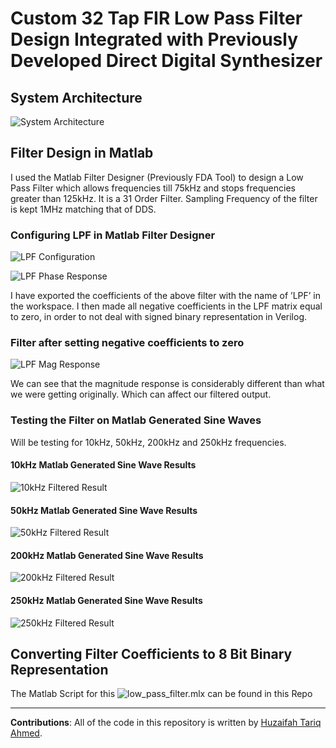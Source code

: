 # Custom 32 Tap FIR Low Pass Filter Design Integrated with Previously Developed Direct Digital Synthesizer

## System Architecture

![System Architecture](Images/architecture.png)

## Filter Design in Matlab

I used the Matlab Filter Designer (Previously FDA Tool) to design a Low Pass Filter which allows frequencies till 75kHz and stops frequencies greater than 125kHz. It is a 31 Order Filter. Sampling Frequency of the filter is kept 1MHz matching that of DDS.

### Configuring LPF in Matlab Filter Designer

![LPF Configuration](Images/lpfconfig.png)

![LPF Phase Response](Images/lpfphase.png)

I have exported the coefficients of the above filter with the name of ’LPF’ in the workspace. I then made all negative coefficients in the LPF matrix equal to zero, in order to not deal with signed binary representation in Verilog.

### Filter after setting negative coefficients to zero

![LPF Mag Response](Images/lpfmag.png)

We can see that the magnitude response is considerably different than what we were getting originally. Which can affect our filtered output.

### Testing the Filter on Matlab Generated Sine Waves

Will be testing for 10kHz, 50kHz, 200kHz and 250kHz frequencies.

#### 10kHz Matlab Generated Sine Wave Results

![10kHz Filtered Result](Images/10kHzfiltered.png)

#### 50kHz Matlab Generated Sine Wave Results

![50kHz Filtered Result](Images/50kHzfiltered.png)

#### 200kHz Matlab Generated Sine Wave Results

![200kHz Filtered Result](Images/200kHzfiltered.png)

#### 250kHz Matlab Generated Sine Wave Results

![250kHz Filtered Result](Images/250kHzfiltered.png)

## Converting Filter Coefficients to 8 Bit Binary Representation

The Matlab Script for this ![low_pass_filter.mlx](https://github.com/huzaifahtariqahmed/Integrated-DDS-FIR-Low-Pass-Filter/blob/main/low_pass_filter.mlx) can be found in this Repo

--- 

**Contributions**: All of the code in this repository is written by [Huzaifah Tariq Ahmed](https://github.com/huzaifahtariqahmed). 
